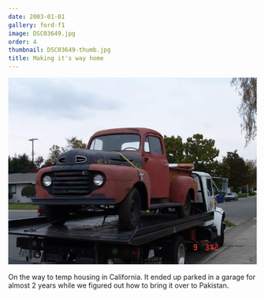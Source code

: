 ```yaml
---
date: 2003-01-01
gallery: ford-f1
image: DSC03649.jpg
order: 4
thumbnail: DSC03649-thumb.jpg
title: Making it's way home
---
```


![Making it's way home](./DSC03649.jpg)

On the way to temp housing in California. It ended up parked in a garage for almost 2 years while we figured out how to bring it over to Pakistan.